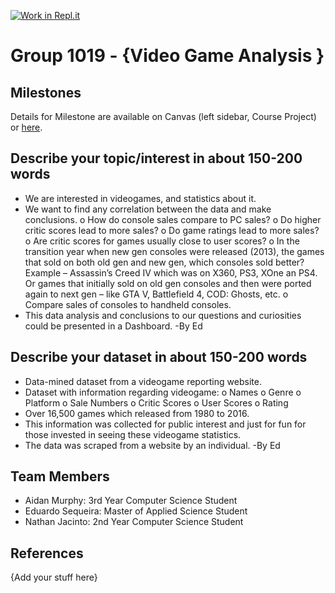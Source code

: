 [![Work in Repl.it](https://classroom.github.com/assets/work-in-replit-14baed9a392b3a25080506f3b7b6d57f295ec2978f6f33ec97e36a161684cbe9.svg)](https://classroom.github.com/online_ide?assignment_repo_id=359229&assignment_repo_type=GroupAssignmentRepo)
# Group 1019 - {Video Game Analysis }

## Milestones

Details for Milestone are available on Canvas (left sidebar, Course Project) or [here](https://firas.moosvi.com/courses/data301/project/milestone01.html).

## Describe your topic/interest in about 150-200 words
-	We are interested in videogames, and statistics about it.
-	We want to find any correlation between the data and make conclusions.
o	How do console sales compare to PC sales?
o	Do higher critic scores lead to more sales?
o	Do game ratings lead to more sales?
o	Are critic scores for games usually close to user scores?
o	In the transition year when new gen consoles were released (2013), the games that sold on both old gen and new gen, which consoles sold better? Example – Assassin’s Creed IV which was on X360, PS3, XOne an PS4.
Or games that initially sold on old gen consoles and then were ported again to next gen – like GTA V, Battlefield 4, COD: Ghosts, etc.
o	Compare sales of consoles to handheld consoles.
-	This data analysis and conclusions to our questions and curiosities could be presented in a Dashboard.
-By Ed

## Describe your dataset in about 150-200 words

-	Data-mined dataset from a videogame reporting website.
-	Dataset with information regarding videogame:
o	Names
o	Genre
o	Platform
o	Sale Numbers
o	Critic Scores
o	User Scores
o	Rating 
-	Over 16,500 games which released from 1980 to 2016.
-	This information was collected for public interest and just for fun for those invested in seeing these videogame statistics.
-	The data was scraped from a website by an individual. 
-By Ed

## Team Members

- Aidan Murphy: 3rd Year Computer Science Student
- Eduardo Sequeira: Master of Applied Science Student
- Nathan Jacinto: 2nd Year Computer Science Student

## References

{Add your stuff here}
